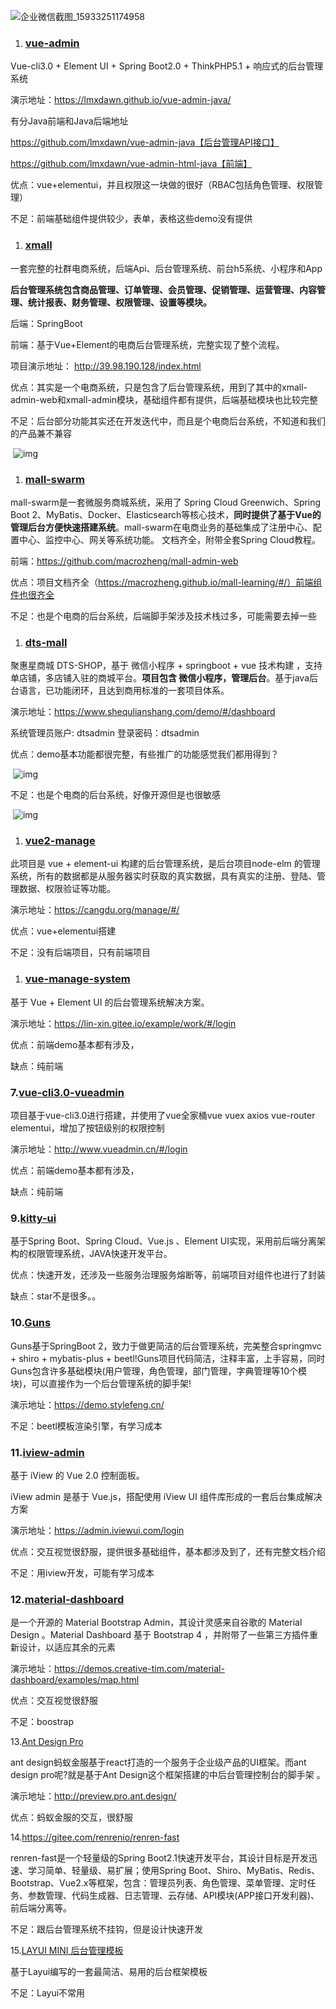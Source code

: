 ![企业微信截图_15933251174958](/Applications/Typora.app/Contents/Resources/TypeMark/Docs/img/企业微信截图_15933251174958.png)

1. ###  [**vue-admin**](https://github.com/lmxdawn/vue-admin-html)

Vue-cli3.0 + Element UI + Spring Boot2.0 + ThinkPHP5.1 + 响应式的后台管理系统

演示地址：https://lmxdawn.github.io/vue-admin-java/

有分Java前端和Java后端地址

https://github.com/lmxdawn/vue-admin-java【后台管理API接口】

https://github.com/lmxdawn/vue-admin-html-java【前端】

优点：vue+elementui，并且权限这一块做的很好（RBAC包括角色管理、权限管理）

不足：前端基础组件提供较少，表单，表格这些demo没有提供

1. ###  [**xmall**](https://github.com/yzsunlei/xmall)

一套完整的社群电商系统，后端Api、后台管理系统、前台h5系统、小程序和App

**后台管理系统包含商品管理、订单管理、会员管理、促销管理、运营管理、内容管理、统计报表、财务管理、权限管理、设置等模块。**

后端：SpringBoot

前端：基于Vue+Element的电商后台管理系统，完整实现了整个流程。

项目演示地址： http://39.98.190.128/index.html

优点：其实是一个电商系统，只是包含了后台管理系统，用到了其中的xmall-admin-web和xmall-admin模块，基础组件都有提供，后端基础模块也比较完整

不足：后台部分功能其实还在开发迭代中，而且是个电商后台系统，不知道和我们的产品兼不兼容

​            ![img](/Applications/Typora.app/Contents/Resources/TypeMark/Docs/img/MTY4ODg1MDAxNDM3NTcwMw_736926_yKZXaU7Wew-lTEGq_1593239086.png)            

1. ###  [**mall-swarm**](https://github.com/macrozheng/mall-swarm)

mall-swarm是一套微服务商城系统，采用了 Spring Cloud Greenwich、Spring Boot 2、MyBatis、Docker、Elasticsearch等核心技术，**同时提供了基于Vue的管理后台方便快速搭建系统**。mall-swarm在电商业务的基础集成了注册中心、配置中心、监控中心、网关等系统功能。 文档齐全，附带全套Spring Cloud教程。

前端：https://github.com/macrozheng/mall-admin-web



优点：项目文档齐全（https://macrozheng.github.io/mall-learning/#/）前端组件也很齐全

不足：也是个电商的后台系统，后端脚手架涉及技术栈过多，可能需要去掉一些

1. ### [**dts-mall** ](https://github.com/qiguliuxing/dts-shop)

聚惠星商城 DTS-SHOP，基于 微信小程序 + springboot + vue 技术构建 ，支持单店铺，多店铺入驻的商城平台。**项目包含 微信小程序，管理后台**。基于java后台语言，已功能闭环，且达到商用标准的一套项目体系。

演示地址：https://www.shequlianshang.com/demo/#/dashboard

系统管理员账户: dtsadmin 登录密码：dtsadmin



优点：demo基本功能都很完整，有些推广的功能感觉我们都用得到？

​            ![img](/Applications/Typora.app/Contents/Resources/TypeMark/Docs/img/MTY4ODg1MDAxNDM3NTcwMw_813295_CAJvjR8KufsxR-p1_1593239475.png)            

不足：也是个电商的后台系统，好像开源但是也很敏感

​            ![img](/Applications/Typora.app/Contents/Resources/TypeMark/Docs/img/MTY4ODg1MDAxNDM3NTcwMw_667353_g_LWCc7hG-0BDvjO_1593239375.png)            

1. ### [**vue2-manage**](https://github.com/bailicangdu/vue2-manage)

此项目是 vue + element-ui 构建的后台管理系统，是后台项目node-elm 的管理系统，所有的数据都是从服务器实时获取的真实数据，具有真实的注册、登陆、管理数据、权限验证等功能。

演示地址：https://cangdu.org/manage/#/



优点：vue+elementui搭建

不足：没有后端项目，只有前端项目

1. ### [**vue-manage-system**](https://github.com/lin-xin/vue-manage-system)

基于 Vue + Element UI 的后台管理系统解决方案。

演示地址：https://lin-xin.gitee.io/example/work/#/login



优点：前端demo基本都有涉及，

缺点：纯前端

### **7.**[**vue-cli3.0-vueadmin**](https://github.com/loveRandy/vue-cli3.0-vueadmin)

项目基于vue-cli3.0进行搭建，并使用了vue全家桶vue vuex axios vue-router elementui，增加了按钮级别的权限控制

演示地址：http://www.vueadmin.cn/#/login

优点：前端demo基本都有涉及，

缺点：纯前端

### **9.**[**kitty-ui**](https://github.com/liuge1988/kitty-ui)

基于Spring Boot、Spring Cloud、Vue.js 、Element UI实现，采用前后端分离架构的权限管理系统，JAVA快速开发平台。

优点：快速开发，还涉及一些服务治理服务熔断等，前端项目对组件也进行了封装

缺点：star不是很多。。

### **10.**[**Guns**](https://github.com/stylefeng/Guns)

Guns基于SpringBoot 2，致力于做更简洁的后台管理系统，完美整合springmvc + shiro + mybatis-plus + beetl!Guns项目代码简洁，注释丰富，上手容易，同时Guns包含许多基础模块(用户管理，角色管理，部门管理，字典管理等10个模块)，可以直接作为一个后台管理系统的脚手架!

演示地址：https://demo.stylefeng.cn/

不足：beetl模板渲染引擎，有学习成本

### **11.**[**iview-admin**](https://github.com/iview/iview-admin)

基于 iView 的 Vue 2.0 控制面板。

iView admin 是基于 Vue.js，搭配使用 iView UI 组件库形成的一套后台集成解决方案

演示地址：https://admin.iviewui.com/login

优点：交互视觉很舒服，提供很多基础组件，基本都涉及到了，还有完整文档介绍

不足：用iview开发，可能有学习成本

### **12.**[**material-dashboard**](https://github.com/creativetimofficial/material-dashboard)

是一个开源的 Material Bootstrap Admin，其设计灵感来自谷歌的 Material Design 。Material Dashboard 基于 Bootstrap 4 ，并附带了一些第三方插件重新设计，以适应其余的元素

演示地址：https://demos.creative-tim.com/material-dashboard/examples/map.html

优点：交互视觉很舒服

不足：boostrap



13.[Ant Design Pro](https://github.com/ant-design/ant-design-pro/blob/master/README.zh-CN.md)

ant design蚂蚁金服基于react打造的一个服务于企业级产品的UI框架。而ant design pro呢?就是基于Ant Design这个框架搭建的中后台管理控制台的脚手架 。

演示地址：http://preview.pro.ant.design/

优点：蚂蚁金服的交互，很舒服



14.https://gitee.com/renrenio/renren-fast

renren-fast是一个轻量级的Spring Boot2.1快速开发平台，其设计目标是开发迅速、学习简单、轻量级、易扩展；使用Spring Boot、Shiro、MyBatis、Redis、Bootstrap、Vue2.x等框架，包含：管理员列表、角色管理、菜单管理、定时任务、参数管理、代码生成器、日志管理、云存储、API模块(APP接口开发利器)、前后端分离等。

不足：跟后台管理系统不挂钩，但是设计快速开发



15.[LAYUI MINI 后台管理模板](http://layuimini.99php.cn/)

基于Layui编写的一套最简洁、易用的后台框架模板

不足：Layui不常用